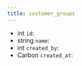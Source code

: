 ```yaml
---
title: customer_groups  
---
```


- int `id`:
- string `name`:
- int `created_by`:
- Carbon `created_at`:
